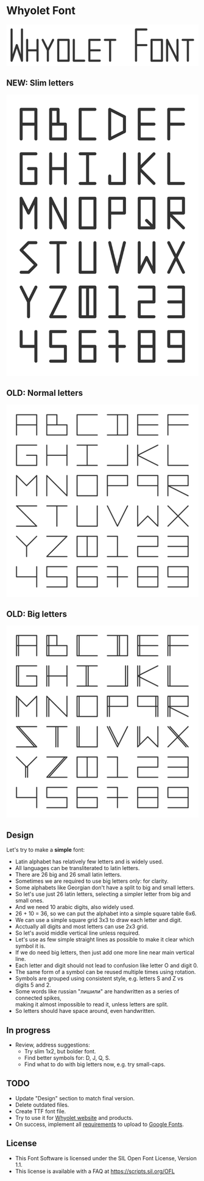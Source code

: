 # Whyolet Font

![Logo](whyolet-font-logo.png)

## NEW: Slim letters

![Slim letters](whyolet-font-slim.png)

## OLD: Normal letters

![Normal letters](whyolet-font-normal.png)

## OLD: Big letters

![Big letters](whyolet-font-big.png)

## Design

Let's try to make a **simple** font:

* Latin alphabet has relatively few letters and is widely used.
* All languages can be transliterated to latin letters.
* There are 26 big and 26 small latin letters.
* Sometimes we are required to use big letters only: for clarity.
* Some alphabets like Georgian don't have a split to big and small letters.
* So let's use just 26 latin letters, selecting a simpler letter from big and small ones.
* And we need 10 arabic digits, also widely used.
* 26 + 10 = 36, so we can put the alphabet into a simple square table 6x6.
* We can use a simple square grid 3x3 to draw each letter and digit.
* Acctually all digits and most letters can use 2x3 grid.
* So let's avoid middle vertical line unless required.
* Let's use as few simple straight lines as possible to make it clear which symbol it is.
* If we do need big letters, then just add one more line near main vertical line.
* Each letter and digit should not lead to confusion like letter O and digit 0.
* The same form of a symbol can be reused multiple times using rotation.
* Symbols are grouped using consistent style, e.g. letters S and Z vs digits 5 and 2.
* Some words like russian "лишили" are handwritten as a series of connected spikes,  
  making it almost impossible to read it, unless letters are split.
* So letters should have space around, even handwritten.

## In progress

* Review, address suggestions:
    * Try slim 1x2, but bolder font.
    * Find better symbols for: D, J, Q, S.
    * Find what to do with big letters now, e.g. try small-caps.

## TODO

* Update "Design" section to match final version.
* Delete outdated files.
* Create TTF font file.
* Try to use it for [Whyolet website](https://whyolet.com/) and products.
* On success, implement all [requirements](https://googlefonts.github.io/gf-guide/) to upload to [Google Fonts](https://fonts.google.com/).

## License

* This Font Software is licensed under the SIL Open Font License, Version 1.1.
* This license is available with a FAQ at https://scripts.sil.org/OFL
